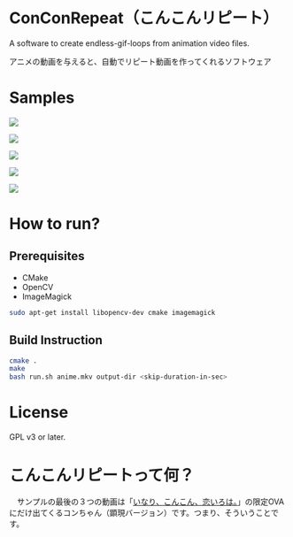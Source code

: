 # ConConRepeat（こんこんリピート）

A software to create endless-gif-loops from animation video files.

アニメの動画を与えると、自動でリピート動画を作ってくれるソフトウェア

# Samples

![](https://raw.githubusercontent.com/ledyba/ConConRepeat/master/sample/sample1.gif)

![](https://raw.githubusercontent.com/ledyba/ConConRepeat/master/sample/sample2.gif)

![](https://raw.githubusercontent.com/ledyba/ConConRepeat/master/sample/sample3.gif)

![](https://raw.githubusercontent.com/ledyba/ConConRepeat/master/sample/sample4.gif)

![](https://raw.githubusercontent.com/ledyba/ConConRepeat/master/sample/sample5.gif)


# How to run?

## Prerequisites

 - CMake
 - OpenCV
 - ImageMagick

```bash
sudo apt-get install libopencv-dev cmake imagemagick
```

## Build Instruction

```bash
cmake .
make
bash run.sh anime.mkv output-dir <skip-duration-in-sec>
```

# License

GPL v3 or later.

# こんこんリピートって何？

　サンプルの最後の３つの動画は「[いなり、こんこん、恋いろは。](http://inarikonkon.jp/)」の限定OVAにだけ出てくるコンちゃん（顕現バージョン）です。つまり、そういうことです。
